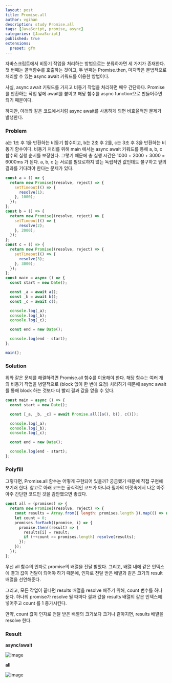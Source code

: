 ```yaml
---
layout: post
title: Promise.all
author: vgihan
description: study Promise.all
tags: [JavaScript, promise, async]
categories: [JavaScript]
published: true
extensions:
  preset: gfm
---
```


자바스크립트에서 비동기 작업을 처리하는 방법으로는 분류하자면 세 가지가 존재한다. 첫 번째는 콜백함수를 호출하는 것이고, 두 번째는 Promise.then, 마지막은 문법적으로 처리할 수 있는 async await 키워드를 이용한 방법이다.

사실, async await 키워드를 가지고 비동기 작업을 처리하면 매우 간단하다. Promise를 반환하는 작업 앞에 await를 붙이고 해당 함수를 async function으로 만들어주면 되기 때문이다.

하지만, 아래와 같은 코드에서처럼 async await를 사용하게 되면 비효율적인 문제가 발생한다.

### Problem

a는 1초 후 1을 반환하는 비동기 함수이고, b는 2초 후 2를, c는 3초 후 3을 반환하는 비동기 함수이다. 비동기 처리를 위해 main 에서는 async await 키워드를 통해 a, b, c 함수의 실행 순서를 보장한다. 그렇기 때문에 총 실행 시간은 1000 + 2000 + 3000 = 6000ms 가 된다. a, b, c 는 서로를 필요로하지 않는 독립적인 값인데도 불구하고 앞의 결과를 기다려야 한다는 문제가 있다.

```jsx
const a = () => {
  return new Promise((resolve, reject) => {
    setTimeout(() => {
      resolve(1);
    }, 1000);
  });
};
const b = () => {
  return new Promise((resolve, reject) => {
    setTimeout(() => {
      resolve(2);
    }, 2000);
  });
};
const c = () => {
  return new Promise((resolve, reject) => {
    setTimeout(() => {
      resolve(3);
    }, 3000);
  });
};
const main = async () => {
  const start = new Date();

  const _a = await a();
  const _b = await b();
  const _c = await c();

  console.log(_a);
  console.log(_b);
  console.log(_c);

  const end = new Date();

  console.log(end - start);
};

main();
```

### Solution

위와 같은 문제를 해결하려면 Promise.all 함수를 이용해야 한다. 해당 함수는 여러 개의 비동기 작업을 병렬적으로 (block 없이 한 번에 요청) 처리하기 때문에 async await를 통해 block 하는 것보다 더 빨리 결과 값을 얻을 수 있다.

```jsx
const main = async () => {
  const start = new Date();

  const [_a, _b, _c] = await Promise.all([a(), b(), c()]);

  console.log(_a);
  console.log(_b);
  console.log(_c);

  const end = new Date();

  console.log(end - start);
};
```

### Polyfill

그렇다면, Promise.all 함수는 어떻게 구현되어 있을까? 궁금했기 때문에 직접 구현해보기러 한다. 참고로 아래 코드는 공식적인 코드가 아니라 필자의 머릿속에서 나온 아주아주 간단한 코드인 것을 감안했으면 좋겠다.

```jsx
const all = (promises) => {
  return new Promise((resolve, reject) => {
    const results = Array.from({ length: promises.length }).map(() => null);
    let count = 0;
    promises.forEach((promise, i) => {
      promise.then((result) => {
        results[i] = result;
        if (++count >= promises.length) resolve(results);
      });
    });
  });
};
```

우선 all 함수의 인자로 promise의 배열을 전달 받았다. 그리고, 배열 내에 같은 인덱스에 결과 값이 전달이 되어야 하기 때문에, 인자로 전달 받은 배열과 같은 크기의 result 배열을 선언해준다.

그리고, 모든 작업이 끝나면 results 배열을 resolve 해주기 위해, count 변수를 하나 둔다. 하나의 promise가 resolve 될 때마다 결과 값을 results 배열의 같은 인덱스에 넣어주고 count 를 1 증가시킨다.

만약, count 값이 인자로 전달 받은 배열의 크기보다 크거나 같아지면, results 배열을 resolve 한다.

### Result

**async/await**

![image](https://user-images.githubusercontent.com/49841765/177481050-178a3a5a-7660-4c60-81d0-ba42f03f1b05.png)

**all**

![image](https://user-images.githubusercontent.com/49841765/177481078-af1e870f-f264-438c-a00e-e5c4d5d3f61b.png)
